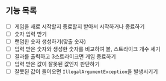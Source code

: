 ## 기능 목록
- [ ] 게임을 새로 시작할지 종료할지 받아서 시작하거나 종료하기
- [ ] 숫자 입력 받기
- [ ] 랜덤한 숫자 생성하기(맞출 숫자)
- [ ] 입력 받은 숫자와 생성한 숫자를 비교하여 볼, 스트라이크 개수 세기
- [ ] 결과를 출력하고 3스트라이크면 게임 종료하기
- [ ] 입력 받은 값이 잘못된 값인지 판단하기
- [ ] 잘못된 값이 들어오면 `IllegalArgumentException`을 발생시키기